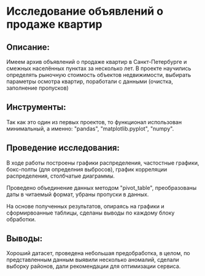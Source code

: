 # Исследование объявлений о продаже квартир

## Описание:
Имеем архив объявлений о продаже квартир в Санкт-Петербурге и смежных населённых пунктах за несколько лет. 
В проекте научились определять рыночную стоимость объектов недвижимости, выбирать параметры осмотра квартир, поработали с данными (очистка, заполнение пропусков)

## Инструменты:
Так как это один из первых проектов, то функционал использован минимальный, а именно: "pandas", "matplotlib.pyplot", "numpy".

## Проведение исследования:
В ходе работы построены графики распределения, частостные графики, бокс-полты (для определния выбросов), график корреляции распределения, столбчатые диаграммы.

Проведено объединение данных методом "pivot_table", преобразованы даты в читаемый формат, убраны пропуски в данных.

На основе полученных результатов, опираясь на графики и сформирвоанные таблицы, сделаны выводы по каждому блоку обработки.
## Выводы:
Хороший датасет, проведена небольшая предобработка, в целом, по представленным данным выявили несколько аномалий, сделали выборку районов, дали рекомендации для оптимизации сервиса.
